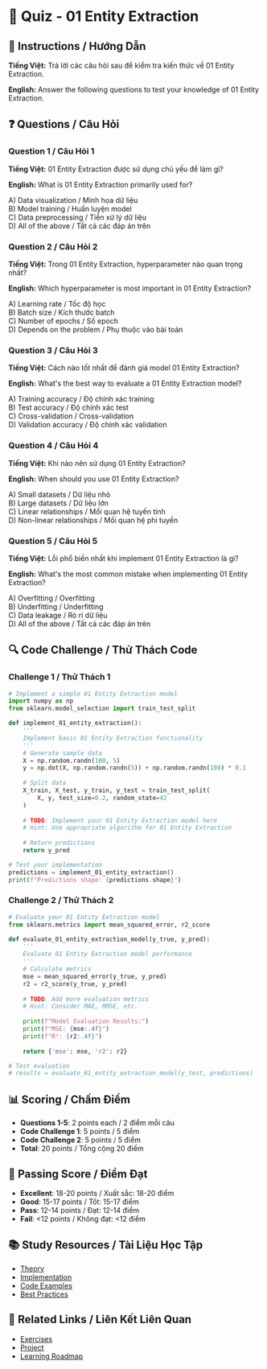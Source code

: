 # 🧠 Quiz - 01 Entity Extraction

## 📝 Instructions / Hướng Dẫn

**Tiếng Việt:** Trả lời các câu hỏi sau để kiểm tra kiến thức về 01 Entity Extraction.

**English:** Answer the following questions to test your knowledge of 01 Entity Extraction.

## ❓ Questions / Câu Hỏi

### Question 1 / Câu Hỏi 1
**Tiếng Việt:** 01 Entity Extraction được sử dụng chủ yếu để làm gì?

**English:** What is 01 Entity Extraction primarily used for?

A) Data visualization / Minh họa dữ liệu  
B) Model training / Huấn luyện model  
C) Data preprocessing / Tiền xử lý dữ liệu  
D) All of the above / Tất cả các đáp án trên

### Question 2 / Câu Hỏi 2
**Tiếng Việt:** Trong 01 Entity Extraction, hyperparameter nào quan trọng nhất?

**English:** Which hyperparameter is most important in 01 Entity Extraction?

A) Learning rate / Tốc độ học  
B) Batch size / Kích thước batch  
C) Number of epochs / Số epoch  
D) Depends on the problem / Phụ thuộc vào bài toán

### Question 3 / Câu Hỏi 3
**Tiếng Việt:** Cách nào tốt nhất để đánh giá model 01 Entity Extraction?

**English:** What's the best way to evaluate a 01 Entity Extraction model?

A) Training accuracy / Độ chính xác training  
B) Test accuracy / Độ chính xác test  
C) Cross-validation / Cross-validation  
D) Validation accuracy / Độ chính xác validation

### Question 4 / Câu Hỏi 4
**Tiếng Việt:** Khi nào nên sử dụng 01 Entity Extraction?

**English:** When should you use 01 Entity Extraction?

A) Small datasets / Dữ liệu nhỏ  
B) Large datasets / Dữ liệu lớn  
C) Linear relationships / Mối quan hệ tuyến tính  
D) Non-linear relationships / Mối quan hệ phi tuyến

### Question 5 / Câu Hỏi 5
**Tiếng Việt:** Lỗi phổ biến nhất khi implement 01 Entity Extraction là gì?

**English:** What's the most common mistake when implementing 01 Entity Extraction?

A) Overfitting / Overfitting  
B) Underfitting / Underfitting  
C) Data leakage / Rò rỉ dữ liệu  
D) All of the above / Tất cả các đáp án trên

## 🔍 Code Challenge / Thử Thách Code

### Challenge 1 / Thử Thách 1
```python
# Implement a simple 01 Entity Extraction model
import numpy as np
from sklearn.model_selection import train_test_split

def implement_01_entity_extraction():
    '''
    Implement basic 01 Entity Extraction functionality
    '''
    # Generate sample data
    X = np.random.randn(100, 5)
    y = np.dot(X, np.random.randn(5)) + np.random.randn(100) * 0.1
    
    # Split data
    X_train, X_test, y_train, y_test = train_test_split(
        X, y, test_size=0.2, random_state=42
    )
    
    # TODO: Implement your 01 Entity Extraction model here
    # Hint: Use appropriate algorithm for 01 Entity Extraction
    
    # Return predictions
    return y_pred

# Test your implementation
predictions = implement_01_entity_extraction()
print(f"Predictions shape: {predictions.shape}")
```

### Challenge 2 / Thử Thách 2
```python
# Evaluate your 01 Entity Extraction model
from sklearn.metrics import mean_squared_error, r2_score

def evaluate_01_entity_extraction_model(y_true, y_pred):
    '''
    Evaluate 01 Entity Extraction model performance
    '''
    # Calculate metrics
    mse = mean_squared_error(y_true, y_pred)
    r2 = r2_score(y_true, y_pred)
    
    # TODO: Add more evaluation metrics
    # Hint: Consider MAE, RMSE, etc.
    
    print(f"Model Evaluation Results:")
    print(f"MSE: {mse:.4f}")
    print(f"R²: {r2:.4f}")
    
    return {'mse': mse, 'r2': r2}

# Test evaluation
# results = evaluate_01_entity_extraction_model(y_test, predictions)
```

## 📊 Scoring / Chấm Điểm

- **Questions 1-5**: 2 points each / 2 điểm mỗi câu
- **Code Challenge 1**: 5 points / 5 điểm
- **Code Challenge 2**: 5 points / 5 điểm
- **Total**: 20 points / Tổng cộng 20 điểm

## 🎯 Passing Score / Điểm Đạt

- **Excellent**: 18-20 points / Xuất sắc: 18-20 điểm
- **Good**: 15-17 points / Tốt: 15-17 điểm  
- **Pass**: 12-14 points / Đạt: 12-14 điểm
- **Fail**: <12 points / Không đạt: <12 điểm

## 📚 Study Resources / Tài Liệu Học Tập

- [Theory](./THEORY_01_entity_extraction.md)
- [Implementation](./IMPLEMENTATION_01_entity_extraction.md)
- [Code Examples](./CODE_EXAMPLES_01_entity_extraction.md)
- [Best Practices](./BEST_PRACTICES_01_entity_extraction.md)

## 🔗 Related Links / Liên Kết Liên Quan

- [Exercises](./EXERCISES_01_entity_extraction.md)
- [Project](./PROJECT_01_entity_extraction.md)
- [Learning Roadmap](./LEARNING_ROADMAP_01_entity_extraction.md)
